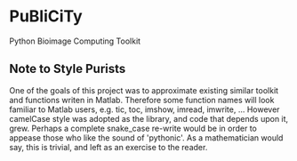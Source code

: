 # PuBliCiTy
Python Bioimage Computing Toolkit


## Note to Style Purists
One of the goals of this project was to approximate existing similar toolkit and functions writen in Matlab.
Therefore some function names will look familiar to Matlab users, e.g. tic, toc, imshow, imread, imwrite, ...
However camelCase style was adopted as the library, and code that depends upon it, grew.
Perhaps a complete snake_case re-write would be in order to appease those who like the sound of 'pythonic'.
As a mathematician would say, this is trivial, and left as an exercise to the reader.